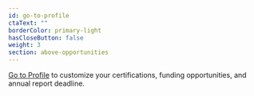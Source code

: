 ```yaml
---
id: go-to-profile
ctaText: ""
borderColor: primary-light
hasCloseButton: false
weight: 3
section: above-opportunities
---
```


[Go to Profile](/profile) to customize your certifications, funding opportunities, and annual report deadline.
